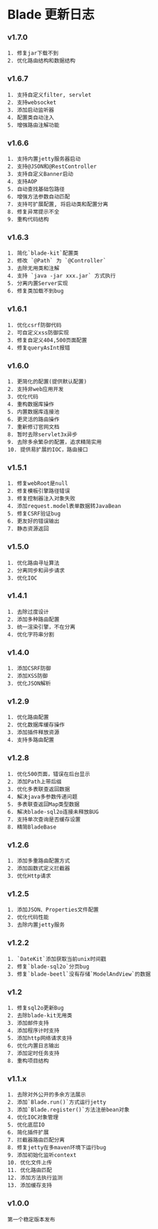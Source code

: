 # Blade 更新日志

### v1.7.0
	1. 修复jar下载不到
	2. 优化路由结构和数据结构

### v1.6.7
	1. 支持自定义filter, servlet
	2. 支持websocket
	3. 添加启动监听器
	4. 配置类自动注入
	5. 增强路由注解功能
	

### v1.6.6
    1. 支持内置jetty服务器启动
    2. 支持@JSON和@RestController
    3. 支持自定义Banner启动
    4. 支持AOP
    5. 自动查找基础包路径
    6. 增强方法参数自动匹配
    7. 支持可扩展配置, 将启动类和配置分离
    8. 修复异常提示不全
    9. 重构代码结构

### v1.6.3
	1. 简化`blade-kit`配置类
	2. 修改 `@Path` 为 `@Controller`
	3. 去除无用类和注解
	4. 支持 `java -jar xxx.jar` 方式执行
	5. 分离内置Server实现
	6. 修复类加载不到bug

### v1.6.1
	1. 优化csrf防御代码
	2. 可自定义xss防御实现
	3. 修复自定义404,500页面配置
	4. 修复queryAsInt报错
	
### v1.6.0
	1. 更简化的配置(提供默认配置)
	2. 支持非web应用开发
	3. 优化代码
	4. 重构数据库操作
	5. 内置数据库连接池
	6. 更灵活的路由操作
	7. 重新修订官网文档
	8. 暂时去除servlet3x异步
	9. 去除多余繁杂的配置，追求精简实用
	10. 提供易扩展的IOC，路由接口
	
### v1.5.1
	1. 修复webRoot是null
	2. 修复模板引擎路径错误
	3. 修复控制器注入对象失败
	4. 添加request.model表单数据转JavaBean
	5. 修复CSRF验证bug
	6. 更友好的错误输出
	7. 静态资源返回

### v1.5.0
	1. 优化路由寻址算法
	2. 分离同步和异步请求
	3. 优化IOC

### v1.4.1
	1. 去除过度设计
	2. 添加多种路由配置
	3. 统一渲染引擎，不在分离
	4. 优化字符串分割

### v1.4.0
	1. 添加CSRF防御
	2. 添加XSS防御
	3. 优化JSON解析

### v1.2.9
	1. 优化路由配置
	2. 优化数据库缓存操作
	3. 添加插件释放资源
	4. 支持多路由配置
	
### v1.2.8
	1. 优化500页面，错误在后台显示
	2. 添加Path上带后缀
	3. 优化多表联查返回数据
	4. 解决java多参数传递问题
	5. 多表联查返回Map类型数据
	6. 解决blade-sql2o连接未释放BUG
	7. 支持单次查询是否缓存设置
	8. 精简BladeBase
	
### v1.2.6
	1. 添加多重路由配置方式
	2. 添加函数式定义拦截器
	3. 优化Http请求

### v1.2.5
	1. 添加JSON、Properties文件配置
	2. 优化代码性能
	3. 去除内置jetty服务
	
### v1.2.2
	1. `DateKit`添加获取当前unix时间戳
	2. 修复`blade-sql2o`分页bug
	3. 修复`blade-beetl`没有存储`ModelAndView`的数据
	
### v1.2
	1. 修复sql2o更新Bug
	2. 去除blade-kit无用类
	3. 添加邮件支持
	4. 添加程序计时支持
	5. 添加http网络请求支持
	6. 优化内置日志输出
	7. 添加定时任务支持
	8. 重构项目结构
		
### v1.1.x
	1. 去除对外公开的多余方法展示
	2. 添加`Blade.run()`方式运行jetty
	3. 添加`Blade.register()`方法注册bean对象
	4. 优化IOC对象管理
	5. 优化底层IO
	6. 简化插件扩展
	7. 拦截器路由匹配分离
	8. 修复jetty在多maven环境下运行bug 
	9. 添加初始化监听context
	10. 优化文件上传
	11. 优化路由匹配
	12. 添加方法执行监测
	13. 添加缓存支持

### v1.0.0
	第一个稳定版本发布